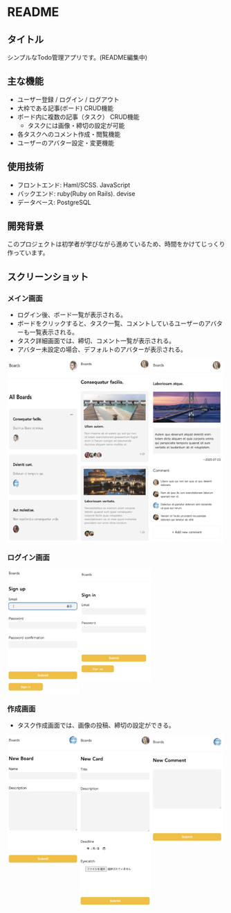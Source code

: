 # README


## タイトル

シンプルなTodo管理アプリです。(README編集中)


## 主な機能

- ユーザー登録 / ログイン / ログアウト
- 大枠である記事(ボード) CRUD機能
- ボード内に複数の記事（タスク） CRUD機能
  - タスクには画像・締切の設定が可能 
- 各タスクへのコメント作成・閲覧機能
- ユーザーのアバター設定・変更機能


## 使用技術

- フロントエンド: Haml/SCSS. JavaScript
- バックエンド: ruby(Ruby on Rails). devise
- データベース: PostgreSQL


## 開発背景

このプロジェクトは初学者が学びながら進めているため、時間をかけてじっくり作っています。


## スクリーンショット


### メイン画面

- ログイン後、ボード一覧が表示される。
- ボードをクリックすると、タスク一覧、コメントしているユーザーのアバターも一覧表示される。
- タスク詳細画面では、締切、コメント一覧が表示される。
- アバター未設定の場合、デフォルトのアバターが表示される。 

<div style="display: flex; vertical-align: top;">
  <img src="./images/boards.index.png" width="33%">
  <img src="./images/tasks.index.png" width="33%">
  <img src="./images/task.show.png" width="33%">
</div>


### ログイン画面

<div style="display: flex; align-items: flex-start;">
  <img src="./images/sign_up.png" width="33%">
  <img src="./images/sign_in.png" width="33%">
</div>


### 作成画面

- タスク作成画面では、画像の投稿、締切の設定ができる。

<div style="display: flex; align-items: flex-start;">
  <img src="./images/add_new_board.png" width="33%">
  <img src="./images/add_new_card.png" width="33%">
  <img src="./images/add_new_comment.png" width="33%">
</div>



